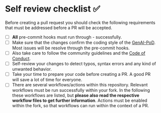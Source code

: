 # Self review checklist ✅

Before creating a pull request you should check the following requirements that
must be addressed before a PR will be accepted.

- [ ] **All** pre-commit hooks must run through - successfully.
- [ ] Make sure that the changes confirm the coding style of the
      [GenAI-PoD](https://github.com/LeonhardSchwertfeger/GenAI-PoD).
      Most issues will be resolve through the pre-commit hooks.
- [ ] Also take care to follow the community guidelines and the [Code of
      Conduct](/.github/CODE_OF_CONDUCT.md).
- [ ] Self-review your changes to detect typos, syntax errors and any kind of
      unwanted behavior.
- [ ] Take your time to prepare your code before creating a PR. A good PR will
      save a lot of time for everyone.
- [ ] There are several workflows/actions within this repository. Relevant
      workflows must be run successfully within your fork. In the following
      these workflows are listed, but **please also read the respective workflow
      files to get further information**. Actions must be enabled within the
      fork, so that workflows can run within the context of a PR.
